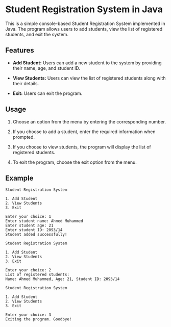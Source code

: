 # Student Registration System in Java

This is a simple console-based Student Registration System implemented in Java. The program allows users to add students, view the list of registered students, and exit the system.

## Features

- **Add Student:** Users can add a new student to the system by providing their name, age, and student ID.

- **View Students:** Users can view the list of registered students along with their details.

- **Exit:** Users can exit the program.

## Usage

1. Choose an option from the menu by entering the corresponding number.

2. If you choose to add a student, enter the required information when prompted.

3. If you choose to view students, the program will display the list of registered students.

4. To exit the program, choose the exit option from the menu.

## Example

```plaintext
Student Registration System

1. Add Student
2. View Students
3. Exit

Enter your choice: 1
Enter student name: Ahmed Muhammed
Enter student age: 21
Enter student ID: 2093/14
Student added successfully!

Student Registration System

1. Add Student
2. View Students
3. Exit

Enter your choice: 2
List of registered students:
Name: Ahmed Muhammed, Age: 21, Student ID: 2093/14

Student Registration System

1. Add Student
2. View Students
3. Exit

Enter your choice: 3
Exiting the program. Goodbye!
```
